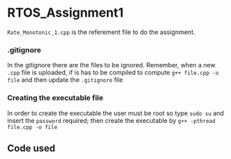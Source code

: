 # RTOS_Assignment1

`Rate_Monotonic_1.cpp` is the referement file to do the assignment.

### .gitignore
In the gitignore there are the files to be ignored.
Remember, when a new `.cpp` file is uploaded, if is has to be compiled to compute `g++ file.cpp -o file` and then update the `.gitignore` file

### Creating the executable file
In order to create the executable the user must be root so type `sudo su` and insert the `password` required; then create the executable by `g++ -pthread file.cpp -o file`

## Code used 
